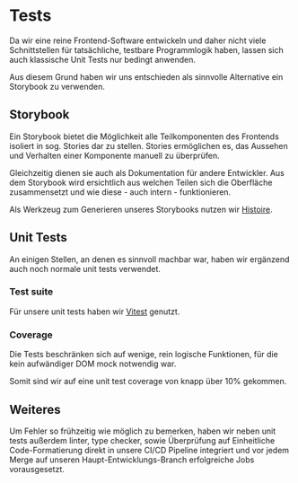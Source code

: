 # Tests

Da wir eine reine Frontend-Software entwickeln und daher nicht viele Schnittstellen für tatsächliche, testbare Programmlogik haben,
lassen sich auch klassische Unit Tests nur bedingt anwenden.

Aus diesem Grund haben wir uns entschieden als sinnvolle Alternative ein Storybook zu verwenden.

## Storybook

Ein Storybook bietet die Möglichkeit alle Teilkomponenten des Frontends isoliert in sog. Stories dar zu stellen.
Stories ermöglichen es, das Aussehen und Verhalten einer Komponente manuell zu überprüfen.

Gleichzeitig dienen sie auch als Dokumentation für andere Entwickler.
Aus dem Storybook wird ersichtlich aus welchen Teilen sich die Oberfläche zusammensetzt und wie diese - auch intern - funktionieren.

Als Werkzeug zum Generieren unseres Storybooks nutzen wir [Histoire](https://histoire.dev/).

## Unit Tests

An einigen Stellen, an denen es sinnvoll machbar war, haben wir ergänzend
auch noch normale unit tests verwendet.

### Test suite

Für unsere unit tests haben wir [Vitest](https://vitest.dev/) genutzt.

### Coverage

Die Tests beschränken sich auf wenige, rein logische Funktionen,
für die kein aufwändiger DOM mock notwendig war.

Somit sind wir auf eine unit test coverage von knapp über 10% gekommen.

## Weiteres

Um Fehler so frühzeitig wie möglich zu bemerken,
haben wir neben unit tests außerdem
linter, type checker, sowie Überprüfung auf Einheitliche Code-Formatierung
direkt in unsere CI/CD Pipeline integriert und vor jedem Merge auf
unseren Haupt-Entwicklungs-Branch erfolgreiche Jobs vorausgesetzt.
